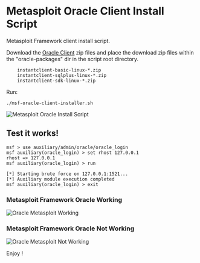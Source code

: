 # Metasploit Oracle Client Install Script

Metasploit Framework client install script.

Download the [Oracle Client](http://www.oracle.com/technetwork/database/features/instant-client/index-097480.html) zip files and place the download zip files within the "oracle-packages" dir in the script root directory. 

        instantclient-basic-linux-*.zip
        instantclient-sqlplus-linux-*.zip
        instantclient-sdk-linux-*.zip

Run: 

```
./msf-oracle-client-installer.sh 
```

![Metasploit Oracle Install Script](https://i.imgur.com/BXw5VYC.gif)


## Test it works! 

``` 
msf > use auxiliary/admin/oracle/oracle_login 
msf auxiliary(oracle_login) > set rhost 127.0.0.1
rhost => 127.0.0.1
msf auxiliary(oracle_login) > run

[*] Starting brute force on 127.0.0.1:1521...
[*] Auxiliary module execution completed
msf auxiliary(oracle_login) > exit
``` 

### Metasploit Framework Oracle Working 

![Oracle Metasploit Working](https://i.imgur.com/z2FaqAi.png)

### Metasploit Framework Oracle Not Working 

![Oracle Metasploit Not Working](https://i.imgur.com/AfKWry1.png)

Enjoy ! 
